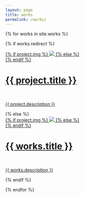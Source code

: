 ```yaml
---
layout: page
title: works
permalink: /works/
---
```


{% for works in site.works %}

{% if works.redirect %}
<div class="works">
    <div class="thumbnail">
        <a href="{{ works.redirect }}" target="_blank">
        {% if project.img %}
        <img class="thumbnail" src="{{ project.img }}"/>
        {% else %}
        <div class="thumbnail blankbox"></div>
        {% endif %}    
        <span>
            <h1>{{ project.title }}</h1>
            <br/>
            <p>{{ project.description }}</p>
        </span>
        </a>
    </div>
</div>
{% else %}

<div class="works ">
    <div class="thumbnail">
        <a href="{{ site.baseurl }}{{ works.url }}">
        {% if project.img %}
        <img class="thumbnail" src="{{ works.img }}"/>
        {% else %}
        <div class="thumbnail blankbox"></div>
        {% endif %}    
        <span>
            <h1>{{ works.title }}</h1>
            <br/>
            <p>{{ works.description }}</p>
        </span>
        </a>
    </div>
</div>

{% endif %}

{% endfor %}
